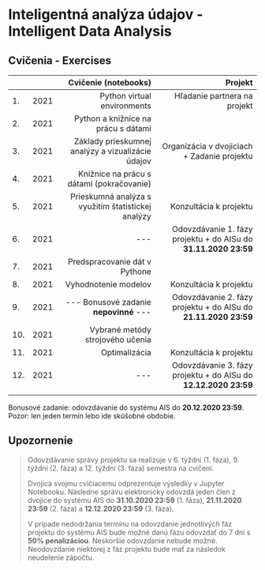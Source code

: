 # Inteligentná analýza údajov - Intelligent Data Analysis
## Cvičenia - Exercises

|     |        | Cvičenie (notebooks)                                 | Projekt                                      |
| :---| :----: | ---------------------------------------------------: | -------------------------------------------: |
| 1.  | 2021   | Python virtual environments                          | Hľadanie partnera na projekt                 |
| 2.  | 2021   | Python a knižníce na prácu s dátami                  |                                              |
| 3.  | 2021   | Základy prieskumnej analýzy a vizualizácie údajov    | Organizácia v dvojiciach + Zadanie projektu  |
| 4.  | 2021   | Knižnice na prácu s dátami (pokračovanie)            |                                              |
| 5.  | 2021   | Prieskumná analýza s využitím štatistickej analýzy   | Konzultácia k projektu                       |
| 6.  | 2021   | ---                                                  | Odovzdávanie 1. fázy projektu + do AISu do **31.11.2020 23:59**  |
| 7.  | 2021   | Predspracovanie dát v Pythone                        |                                              |
| 8.  | 2021   | Vyhodnotenie modelov                                 | Konzultácia k projektu                       |
| 9.  | 2021   | --- Bonusové zadanie **nepovinné** ---               | Odovzdávanie 2. fázy projektu + do AISu do **21.11.2020 23:59**  |
| 10. | 2021   | Vybrané metódy strojového učenia                     |                                              |
| 11. | 2021   | Optimalizácia                                        | Konzultácia k projektu                       |
| 12. | 2021   | ---                                                  | Odovzdávanie 3. fázy projektu + do AISu do **12.12.2020 23:59**  |
|     |        |                                                      |                                              |

Bonusové zadanie: odovzdávanie do systému AIS do **20.12.2020 23:59**. Pozor: len jeden termín lebo ide skúšobné obdobie.

## Upozornenie

> Odovzdávanie správy projektu sa realizuje v 6. týždni (1. fáza), 9. týždni (2. fáza) a 12. týždni (3. fáza) semestra na cvičení. 
> 
> Dvojica svojmu cvičiacemu odprezentuje výsledky v Jupyter Notebooku. Následne správu elektronicky odovzdá jeden člen z dvojice do systému AIS do **31.10.2020 23:59** (1. fáza), **21.11.2020 23:59** (2. fáza) a **12.12.2020 23:59** (3. fáza).
> 
> V prípade nedodržania termínu na odovzdanie jednotlivých fáz projektu do systému AIS bude možné danú fázu odovzdať do 7 dní s **50% penalizáciou**. 
> Neskoršie odovzdanie nebude možné. Neodovzdanie niektorej z fáz projektu bude mať za následok neudelenie zápočtu.
